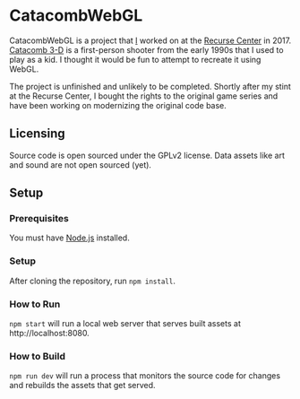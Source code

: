 # CatacombWebGL

CatacombWebGL is a project that [I](https://jayschwa.net) worked on at the [Recurse Center](https://www.recurse.com) in 2017. [Catacomb 3-D](https://catacomb.games) is a first-person shooter from the early 1990s that I used to play as a kid. I thought it would be fun to attempt to recreate it using WebGL.

The project is unfinished and unlikely to be completed. Shortly after my stint at the Recurse Center, I bought the rights to the original game series and have been working on modernizing the original code base.

## Licensing

Source code is open sourced under the GPLv2 license. Data assets like art and sound are not open sourced (yet).

## Setup

### Prerequisites

You must have [Node.js](https://nodejs.org) installed.

### Setup

After cloning the repository, run `npm install`.

### How to Run

`npm start` will run a local web server that serves built assets at http://localhost:8080.

### How to Build

`npm run dev` will run a process that monitors the source code for changes and rebuilds the assets that get served.
